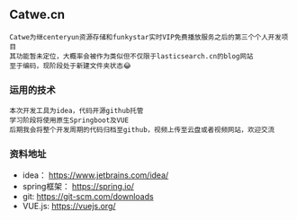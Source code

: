 ##  Catwe.cn  
    Catwe为继centeryun资源存储和funkystar实时VIP免费播放服务之后的第三个个人开发项目  
    其功能暂未定位，大概率会被作为类似但不仅限于lasticsearch.cn的blog网站  
    至于编码，现阶段处于新建文件夹状态😂  
###  运用的技术  
    本次开发工具为idea，代码开源github托管  
    学习阶段将使用原生Springboot及VUE  
    后期我会将整个开发周期的代码归档至github，视频上传至云盘或者视频网站，欢迎交流  
###  资料地址  
  * idea： https://www.jetbrains.com/idea/     
  *  spring框架： https://spring.io/  
  *  git: https://git-scm.com/downloads  
  * VUE.js: https://vuejs.org/  

    